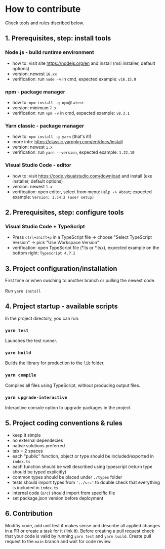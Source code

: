 # How to contribute

Check tools and rules discribed below.

## 1. Prerequisites, step: install tools

### Node.js - build runtime environment
- how to: visit site https://nodejs.org/en and install (msi installer, default options)
- version: newest `16.xx`
- verification: run `node -v` in cmd, expected example: `v16.15.0`

### npm - package manager
- how to: `npm install -g npm@latest`
- version: minimum `7.x`
- verification: run `npm -v` in cmd, expected example: `v8.3.1`

### Yarn classic - package manager
- how to: `npm install -g yarn` (that's it!)
- more info: https://classic.yarnpkg.com/en/docs/install
- version: newest `1.x`
- verification: run `yarn --version`, expected example: `1.22.10`

### Visual Studio Code - editor
- how to: visit https://code.visualstudio.com/download and install (exe installer, default options)
- version: newest `1.x`
- verification: open editor, select from menu: `Help -> About`; expected example: `Version: 1.54.2 (user setup)`

## 2. Prerequisites, step: configure tools

### Visual Studio Code + TypeScript
- Press `ctrl+shift+p` in a TypeScript file -> choose "Select TypeScript Version" -> pick "Use Workspace Version"
- verification: open TypeScript file (*.ts or *.tsx), expected example on the bottom right: `Typescript 4.7.2`

## 3. Project configuration/installation

First time or when swiching to another branch or pulling the newest code.\
\
Run `yarn install`

## 4. Project startup - available scripts

In the project directory, you can run:

### `yarn test`

Launches the test runner.

### `yarn build`

Builds the library for production to the `lib` folder.

### `yarn compile`

Compiles all files using TypeScript, without producing output files.

### `yarn upgrade-interactive`

Interactive console option to upgrade packages in the project.

## 5. Project coding conventions & rules

- keep it simple
- no external dependecies
- native solutions preferred
- tab = 2 spaces
- each "public" function, object or type should be included/exported in `index.ts`
- each function should be well described using typescript (return type should be typed explicitly)
- common types should be placed under `./types` folder
- tests should import types from `'../src'` to double check that everything is included in `index.ts`
- internal code (`src`) should import from specific file
- set package.json version before deployment

## 6. Contribution

Modifiy code, add unit test if makes sense and describe all applied changes in a PR or create a task for it (link it). Before creating a pull request check that your code is valid by running `yarn test` and `yarn build`. Create pull request to the `main` branch and wait for code review.